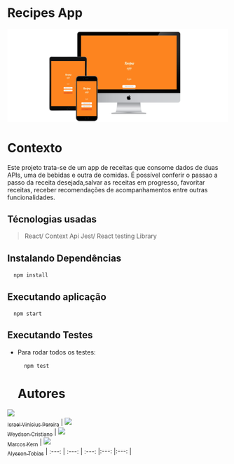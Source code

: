 # Recipes App

<div>
  <img src="src/images/3-devices-black.png" alt="telas"/>
</div>

# Contexto
Este projeto trata-se de um app de receitas que consome dados de duas APIs, uma de bebidas e outra de comidas.
É possível conferir o passao a passo da receita desejada,salvar as receitas em progresso, favoritar receitas, receber recomendações
de acompanhamentos entre outras funcionalidades. 

## Técnologias usadas
> React/ Context Api
> Jest/ React testing Library 

## Instalando Dependências

  ```
    npm install
  ``` 
## Executando aplicação

  ```
    npm start
  ```

## Executando Testes

* Para rodar todos os testes:

  ```
    npm test
  ```
  # Autores
  

[<img src="https://avatars.githubusercontent.com/u/106566391?s=64&v=4" width=115><br><sub>Israel Vinícius Pereira</sub>](https://github.com/IsraelViPe/recipesApp) |  [<img src="https://avatars.githubusercontent.com/u/106351457?s=64&v=4" width=115><br><sub>Weydson Cristiano</sub>](https://github.com/WeydsonCristiano) |  [<img src="https://avatars.githubusercontent.com/u/98438915?s=64&v=4" width=115><br><sub>Marcos Kern</sub>](https://github.com/MarcosKern) | [<img src="https://avatars.githubusercontent.com/u/52948987?s=64&v=4" width=115><br><sub>Alysson Tobias</sub>](https://github.com/alysson-tobias)
| :---: | :---: | :---: |:---: |:---: |
